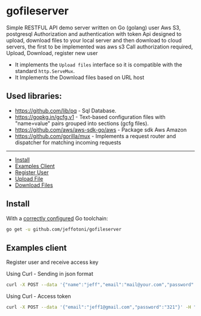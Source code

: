 # gofileserver
Simple RESTFUL API demo server written on Go (golang) user Aws S3, postgresql
Authorization and authentication with token
Api designed to upload, download files to your local server and then download 
to cloud servers, the first to be implemented was aws s3
Call authorization required, Upload, Download, register new user

* It implements the `Upload files` interface so it is compatible with the standard `http.ServeMux`.
* It Implements the Download files based on URL host


## Used libraries:
- https://github.com/lib/pq - Sql Database.
- https://gopkg.in/gcfg.v1 - Text-based configuration files with "name=value" pairs grouped into sections (gcfg files).
- https://github.com/aws/aws-sdk-go/aws - Package sdk Aws Amazon
- https://github.com/gorilla/mux - Implements a request router and dispatcher for matching incoming requests

---

* [Install](#install)
* [Examples Client](#examples-client)
* [Register User](#register-user)
* [Upload File](#upload-files)
* [Download Files](#download-files)

## Install

With a [correctly configured](https://golang.org/doc/install#testing) Go toolchain:

```sh
go get -u github.com/jeffotoni/gofileserver
```

## Examples client

Register user and receive access key 

Using Curl - Sending in json format

```sh
curl -X POST --data '{"name":"jeff","email":"mail@your.com","password":"321"}' -H "Content-Type:application/json" http://localhost:4001/register
```

Using Curl - Access token

```sh
curl -X POST --data '{"email":"jeff1@gmail.com","password":"321"}' -H "Content-Type:application/json" http://localhost:4001/token
```
